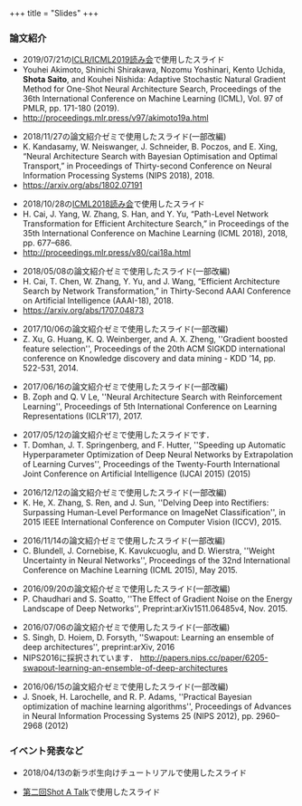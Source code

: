 +++
title = "Slides"
+++

### 論文紹介

- 2019/07/21の[ICLR/ICML2019読み会](https://connpass.com/event/138672/)で使用したスライド
- Youhei Akimoto, Shinichi Shirakawa, Nozomu Yoshinari, Kento Uchida, **Shota Saito**, and Kouhei Nishida: Adaptive Stochastic Natural Gradient Method for One-Shot Neural Architecture Search, Proceedings of the 36th International Conference on Machine Learning (ICML), Vol. 97 of PMLR, 
  pp. 171-180 (2019).  
- http://proceedings.mlr.press/v97/akimoto19a.html

<script async class="speakerdeck-embed" data-id="ee8b0a54e0ae46c6a37cdcaa7bda729e" data-ratio="1.33333333333333" src="//speakerdeck.com/assets/embed.js"></script>

- 2018/11/27の論文紹介ゼミで使用したスライド(一部改編)
- K. Kandasamy, W. Neiswanger, J. Schneider, B. Poczos, and E. Xing, “Neural Architecture Search with Bayesian Optimisation and Optimal Transport,” in Proceedings of Thirty-second Conference on Neural Information Processing Systems (NIPS 2018), 2018. 
- https://arxiv.org/abs/1802.07191
<script async class="speakerdeck-embed" data-id="4c7c9287cd554c97876cabeea7909e6e" data-ratio="1.33333333333333" src="//speakerdeck.com/assets/embed.js"></script>
- 2018/10/28の[ICML2018読み会](https://connpass.com/event/92705/)で使用したスライド
- H. Cai, J. Yang, W. Zhang, S. Han, and Y. Yu, “Path-Level Network Transformation for Efficient Architecture Search,” in Proceedings of the 35th International Conference on Machine Learning (ICML 2018), 2018, pp. 677–686.
- http://proceedings.mlr.press/v80/cai18a.html
<script async class="speakerdeck-embed" data-id="85f63cae79024215911a7cab11df0863" data-ratio="1.33333333333333" src="//speakerdeck.com/assets/embed.js"></script>
- 2018/05/08の論文紹介ゼミで使用したスライド(一部改編)
- H. Cai, T. Chen, W. Zhang, Y. Yu, and J. Wang, “Efficient Architecture Search by Network Transformation,” in Thirty-Second AAAI Conference on Artificial Intelligence (AAAI-18), 2018.
- https://arxiv.org/abs/1707.04873
<script async class="speakerdeck-embed" data-id="9071c0425fcd4fa69b558098a3d133f8" data-ratio="1.33333333333333" src="//speakerdeck.com/assets/embed.js"></script>
- 2017/10/06の論文紹介ゼミで使用したスライド(一部改編)
- Z. Xu, G. Huang, K. Q. Weinberger, and A. X. Zheng, ''Gradient boosted feature selection'', Proceedings of the 20th ACM SIGKDD international conference on Knowledge discovery and data mining - KDD ’14, pp. 522-531, 2014.
<script async class="speakerdeck-embed" data-id="9ec816e06e694e5291313596e7bad319" data-ratio="1.33333333333333" src="//speakerdeck.com/assets/embed.js"></script>
- 2017/06/16の論文紹介ゼミで使用したスライド(一部改編)
- B. Zoph and Q. V Le, ''Neural Architecture Search with Reinforcement Learning'', Proceedings of 5th International Conference on Learning Representations (ICLR'17), 2017.
<script async class="speakerdeck-embed" data-id="1c6984948e744fa9ba745694fd0aa109" data-ratio="1.33333333333333" src="//speakerdeck.com/assets/embed.js"></script>
- 2017/05/12の論文紹介ゼミで使用したスライドです．
- T. Domhan, J. T. Springenberg, and F. Hutter, ''Speeding up Automatic Hyperparameter Optimization of Deep Neural Networks by Extrapolation of Learning Curves'', Proceedings of the Twenty-Fourth International Joint Conference on Artificial Intelligence (IJCAI 2015) (2015)
<script async class="speakerdeck-embed" data-id="8685ed4a1ce74ac48b762a0297c64f91" data-ratio="1.33333333333333" src="//speakerdeck.com/assets/embed.js"></script>
- 2016/12/12の論文紹介ゼミで使用したスライド(一部改編)
- K. He, X. Zhang, S. Ren, and J. Sun, ''Delving Deep into Rectifiers: Surpassing Human-Level Performance on ImageNet Classification'', in 2015 IEEE International Conference on Computer Vision (ICCV), 2015.
<script async class="speakerdeck-embed" data-id="801aa33cf04b41129cb59247d32aaa34" data-ratio="1.33333333333333" src="//speakerdeck.com/assets/embed.js"></script>
- 2016/11/14の論文紹介ゼミで使用したスライド(一部改編)
- C. Blundell, J. Cornebise, K. Kavukcuoglu, and D. Wierstra, ''Weight Uncertainty in Neural Networks'', Proceedings of the 32nd International Conference on Machine Learning (ICML 2015), May 2015.
<script async class="speakerdeck-embed" data-id="54eb95fd01504379992d65f7dc8367fa" data-ratio="1.33333333333333" src="//speakerdeck.com/assets/embed.js"></script>
- 2016/09/20の論文紹介ゼミで使用したスライド(一部改編)
- P. Chaudhari and S. Soatto, ''The Effect of Gradient Noise on the Energy Landscape of Deep Networks'', Preprint:arXiv1511.06485v4, Nov. 2015.
<script async class="speakerdeck-embed" data-id="7590d6b34f31424f9015daf48f1c51a5" data-ratio="1.33333333333333" src="//speakerdeck.com/assets/embed.js"></script>
- 2016/07/06の論文紹介ゼミで使用したスライド(一部改編)
- S. Singh, D. Hoiem, D. Forsyth, ''Swapout: Learning an ensemble of deep architectures'', preprint:arXiv, 2016
- NIPS2016に採択されています． http://papers.nips.cc/paper/6205-swapout-learning-an-ensemble-of-deep-architectures
<script async class="speakerdeck-embed" data-id="873fc4b9da5d4224a933e0a74771c877" data-ratio="1.33333333333333" src="//speakerdeck.com/assets/embed.js"></script>
- 2016/06/15の論文紹介ゼミで使用したスライド(一部改編)
- J. Snoek, H. Larochelle, and R. P. Adams, ''Practical Bayesian optimization of machine learning algorithms'', Proceedings of Advances in Neural Information Processing Systems 25 (NIPS 2012), pp. 2960–2968 (2012)
<script async class="speakerdeck-embed" data-id="837cab25b44f4334a90db3b1fb25b0d6" data-ratio="1.33333333333333" src="//speakerdeck.com/assets/embed.js"></script>



### イベント発表など

- 2018/04/13の新ラボ生向けチュートリアルで使用したスライド

<script async class="speakerdeck-embed" data-id="a31b070cb7eb48e0a5514e48f2a59517" data-ratio="1.33333333333333" src="//speakerdeck.com/assets/embed.js"></script>

- [第二回Shot A Talk](https://shot-a-talk.connpass.com/event/60259/)で使用したスライド

<script async class="speakerdeck-embed" data-slide="1" data-id="6190eab35b154a83b8915ca294c98ce3" data-ratio="1.33333333333333" src="//speakerdeck.com/assets/embed.js"></script>